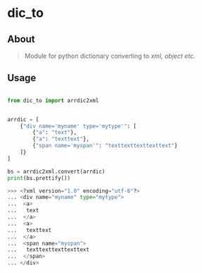 # dic_to


## About

> Module for python dictionary converting to *xml, object etc.*


## Usage

```python

from dic_to import arrdic2xml


arrdic = [
    {"div name='myname' type='mytype'": [
        {"a": "text"},
        {"a": "texttext"},
        {"span name='myspan'": "texttexttexttexttext"}
    ]}
]

bs = arrdic2xml.convert(arrdic)
print(bs.prettify())

>>> <?xml version="1.0" encoding="utf-8"?>
... <div name="myname" type="mytype">
...  <a>
...   text
...  </a>
...  <a>
...   texttext
...  </a>
...  <span name="myspan">
...   texttexttexttexttext
...  </span>
... </div>

```